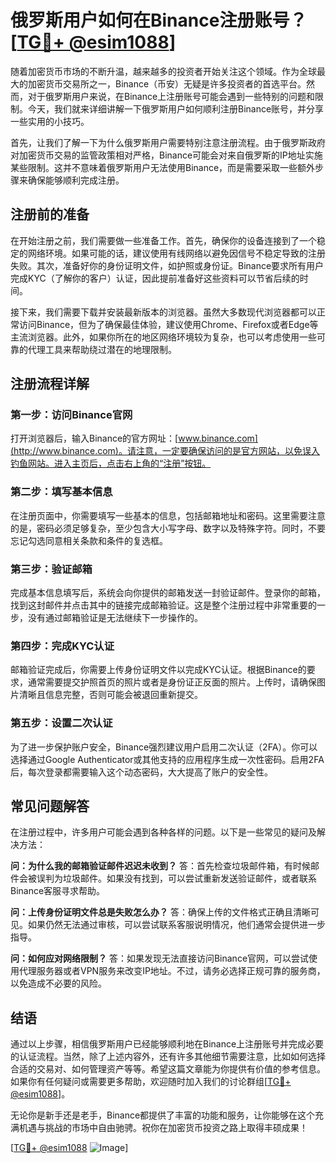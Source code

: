 # 俄罗斯用户如何在Binance注册账号？[[TG💪+ @esim1088](https://t.me/s/esim1088)]

随着加密货币市场的不断升温，越来越多的投资者开始关注这个领域。作为全球最大的加密货币交易所之一，Binance（币安）无疑是许多投资者的首选平台。然而，对于俄罗斯用户来说，在Binance上注册账号可能会遇到一些特别的问题和限制。今天，我们就来详细讲解一下俄罗斯用户如何顺利注册Binance账号，并分享一些实用的小技巧。

首先，让我们了解一下为什么俄罗斯用户需要特别注意注册流程。由于俄罗斯政府对加密货币交易的监管政策相对严格，Binance可能会对来自俄罗斯的IP地址实施某些限制。这并不意味着俄罗斯用户无法使用Binance，而是需要采取一些额外步骤来确保能够顺利完成注册。

## 注册前的准备

在开始注册之前，我们需要做一些准备工作。首先，确保你的设备连接到了一个稳定的网络环境。如果可能的话，建议使用有线网络以避免因信号不稳定导致的注册失败。其次，准备好你的身份证明文件，如护照或身份证。Binance要求所有用户完成KYC（了解你的客户）认证，因此提前准备好这些资料可以节省后续的时间。

接下来，我们需要下载并安装最新版本的浏览器。虽然大多数现代浏览器都可以正常访问Binance，但为了确保最佳体验，建议使用Chrome、Firefox或者Edge等主流浏览器。此外，如果你所在的地区网络环境较为复杂，也可以考虑使用一些可靠的代理工具来帮助绕过潜在的地理限制。

## 注册流程详解

### 第一步：访问Binance官网

打开浏览器后，输入Binance的官方网址：[www.binance.com](http://www.binance.com)。请注意，一定要确保访问的是官方网站，以免误入钓鱼网站。进入主页后，点击右上角的“注册”按钮。

### 第二步：填写基本信息

在注册页面中，你需要填写一些基本的信息，包括邮箱地址和密码。这里需要注意的是，密码必须足够复杂，至少包含大小写字母、数字以及特殊字符。同时，不要忘记勾选同意相关条款和条件的复选框。

### 第三步：验证邮箱

完成基本信息填写后，系统会向你提供的邮箱发送一封验证邮件。登录你的邮箱，找到这封邮件并点击其中的链接完成邮箱验证。这是整个注册过程中非常重要的一步，没有通过邮箱验证是无法继续下一步操作的。

### 第四步：完成KYC认证

邮箱验证完成后，你需要上传身份证明文件以完成KYC认证。根据Binance的要求，通常需要提交护照首页的照片或者是身份证正反面的照片。上传时，请确保图片清晰且信息完整，否则可能会被退回重新提交。

### 第五步：设置二次认证

为了进一步保护账户安全，Binance强烈建议用户启用二次认证（2FA）。你可以选择通过Google Authenticator或其他支持的应用程序生成一次性密码。启用2FA后，每次登录都需要输入这个动态密码，大大提高了账户的安全性。

## 常见问题解答

在注册过程中，许多用户可能会遇到各种各样的问题。以下是一些常见的疑问及解决方法：

**问：为什么我的邮箱验证邮件迟迟未收到？**
答：首先检查垃圾邮件箱，有时候邮件会被误判为垃圾邮件。如果没有找到，可以尝试重新发送验证邮件，或者联系Binance客服寻求帮助。

**问：上传身份证明文件总是失败怎么办？**
答：确保上传的文件格式正确且清晰可见。如果仍然无法通过审核，可以尝试联系客服说明情况，他们通常会提供进一步指导。

**问：如何应对网络限制？**
答：如果发现无法直接访问Binance官网，可以尝试使用代理服务器或者VPN服务来改变IP地址。不过，请务必选择正规可靠的服务商，以免造成不必要的风险。

## 结语

通过以上步骤，相信俄罗斯用户已经能够顺利地在Binance上注册账号并完成必要的认证流程。当然，除了上述内容外，还有许多其他细节需要注意，比如如何选择合适的交易对、如何管理资产等等。希望这篇文章能为你提供有价值的参考信息。如果你有任何疑问或需要更多帮助，欢迎随时加入我们的讨论群组[[TG💪+ @esim1088](https://t.me/s/esim1088)]。

无论你是新手还是老手，Binance都提供了丰富的功能和服务，让你能够在这个充满机遇与挑战的市场中自由驰骋。祝你在加密货币投资之路上取得丰硕成果！

[[TG💪+ @esim1088](https://t.me/s/esim1088) ![Image](https://i.postimg.cc/4NQfJmqS/Snipaste-2025-05-13-00-14-12.png)]